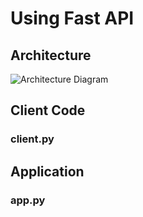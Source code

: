# Using Fast API

## Architecture

![Architecture Diagram](./Architecture.drawio)

## Client Code

### client.py

## Application
### app.py

